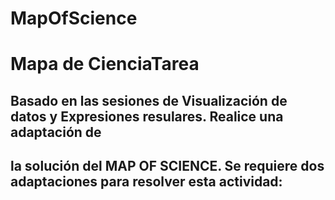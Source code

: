 # MapOfScience

# Mapa de CienciaTarea
## Basado en las sesiones de Visualización de datos y Expresiones resulares. Realice una adaptación de 
## la solución del MAP OF SCIENCE. Se requiere dos adaptaciones para resolver esta actividad:
